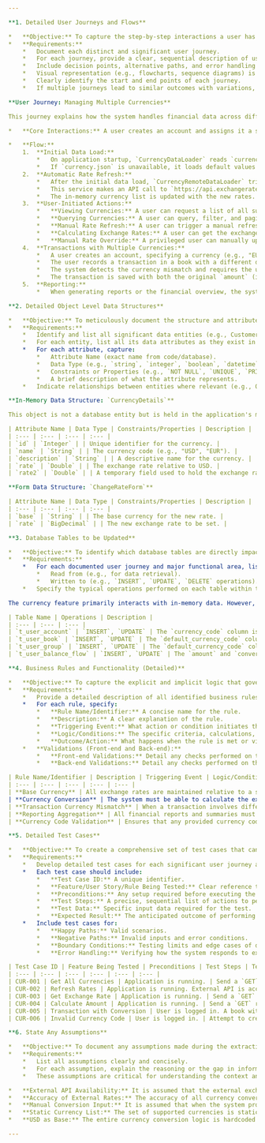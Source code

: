 ```yaml
---

**1. Detailed User Journeys and Flows**

*   **Objective:** To capture the step-by-step interactions a user has with the system to achieve a specific business goal.
*   **Requirements:**
    *   Document each distinct and significant user journey.
    *   For each journey, provide a clear, sequential description of user actions and system responses.
    *   Include decision points, alternative paths, and error handling scenarios within the flow.
    *   Visual representation (e.g., flowcharts, sequence diagrams) is highly encouraged to illustrate the flow.
    *   Clearly identify the start and end points of each journey.
    *   If multiple journeys lead to similar outcomes with variations, document these variations.

**User Journey: Managing Multiple Currencies**

This journey explains how the system handles financial data across different currencies.

*   **Core Interactions:** A user creates an account and assigns it a specific currency (e.g., EUR). When recording a transaction with this account in a book whose default currency is different (e.g., USD), the system prompts for a converted amount. For aggregated reports and dashboards, the system automatically converts all values into a single base currency for unified analysis.

*   **Flow:**
    1.  **Initial Data Load:**
        *   On application startup, `CurrencyDataLoader` reads `currency.json` to populate the in-memory `ApplicationScopeBean` with a list of currencies and their exchange rates against USD.
        *   If `currency.json` is unavailable, it loads default values for USD and CNY.
    2.  **Automatic Rate Refresh:**
        *   After the initial data load, `CurrencyRemoteDataLoader` triggers `CurrencyService.refreshCurrency()`.
        *   This service makes an API call to `https://api.exchangerate-api.com/v4/latest/USD` to fetch the latest exchange rates.
        *   The in-memory currency list is updated with the new rates.
    3.  **User-Initiated Actions:**
        *   **Viewing Currencies:** A user can request a list of all supported currencies via the `GET /currencies/all` endpoint.
        *   **Querying Currencies:** A user can query, filter, and paginate currencies through the `GET /currencies` endpoint. They can also get rates relative to a specific base currency.
        *   **Manual Rate Refresh:** A user can trigger a manual refresh of exchange rates by calling `POST /currencies/refresh`.
        *   **Calculating Exchange Rates:** A user can get the exchange rate between two currencies (`GET /currencies/rate`) or calculate the value of a specific amount in another currency (`GET /currencies/calc`).
        *   **Manual Rate Override:** A privileged user can manually update the exchange rate for a specific currency via `PUT /currencies/{id}/rate`.
    4.  **Transactions with Multiple Currencies:**
        *   A user creates an account, specifying a currency (e.g., "EUR").
        *   The user records a transaction in a book with a different default currency (e.g., "USD").
        *   The system detects the currency mismatch and requires the user to input the `convertedAmount`.
        *   The transaction is saved with both the original `amount` (in EUR) and the `convertedAmount` (in USD).
    5.  **Reporting:**
        *   When generating reports or the financial overview, the system uses the `convertedAmount` for all calculations to ensure data is aggregated in a single, consistent currency (the group's default).

**2. Detailed Object Level Data Structures**

*   **Objective:** To meticulously document the structure and attributes of key data entities within the system.
*   **Requirements:**
    *   Identify and list all significant data entities (e.g., Customer, Order, Product, Invoice, User Account).
    *   For each entity, list all its data attributes as they exist in the code or database.
    *   For each attribute, capture:
        *   Attribute Name (exact name from code/database).
        *   Data Type (e.g., `string`, `integer`, `boolean`, `datetime`, `decimal`, `enum`, `complex_object`).
        *   Constraints or Properties (e.g., `NOT NULL`, `UNIQUE`, `PRIMARY KEY`, `FOREIGN KEY`, `maxLength`, `defaultValue`, `isEncrypted`).
        *   A brief description of what the attribute represents.
    *   Indicate relationships between entities where relevant (e.g., One-to-Many, Many-to-Many).

**In-Memory Data Structure: `CurrencyDetails`**

This object is not a database entity but is held in the application's memory (`ApplicationScopeBean`).

| Attribute Name | Data Type | Constraints/Properties | Description |
| :--- | :--- | :--- | :--- |
| `id` | `Integer` | | Unique identifier for the currency. |
| `name` | `String` | | The currency code (e.g., "USD", "EUR"). |
| `description` | `String` | | A descriptive name for the currency. |
| `rate` | `Double` | | The exchange rate relative to USD. |
| `rate2` | `Double` | | A temporary field used to hold the exchange rate relative to a user-specified base currency for queries. |

**Form Data Structure: `ChangeRateForm`**

| Attribute Name | Data Type | Constraints/Properties | Description |
| :--- | :--- | :--- | :--- |
| `base` | `String` | | The base currency for the new rate. |
| `rate` | `BigDecimal` | | The new exchange rate to be set. |

**3. Database Tables to be Updated**

*   **Objective:** To identify which database tables are directly impacted by user actions and system processes.
*   **Requirements:**
    *   For each documented user journey and major functional area, list the specific database tables that are:
        *   Read from (e.g., for data retrieval).
        *   Written to (e.g., `INSERT`, `UPDATE`, `DELETE` operations).
    *   Specify the typical operations performed on each table within the context of the documented functionality.

The currency feature primarily interacts with in-memory data. However, it influences the following database tables:

| Table Name | Operations | Description |
| :--- | :--- | :--- |
| `t_user_account` | `INSERT`, `UPDATE` | The `currency_code` column is set when an account is created or updated. |
| `t_user_book` | `INSERT`, `UPDATE` | The `default_currency_code` column is set when a book is created or updated. |
| `t_user_group` | `INSERT`, `UPDATE` | The `default_currency_code` column is set when a group is created or updated. |
| `t_user_balance_flow` | `INSERT`, `UPDATE` | The `amount` and `converted_amount` columns are populated during transaction creation, especially when there is a currency mismatch. |

**4. Business Rules and Functionality (Detailed)**

*   **Objective:** To capture the explicit and implicit logic that governs the system's behavior and data integrity.
*   **Requirements:**
    *   Provide a detailed description of all identified business rules.
    *   For each rule, specify:
        *   **Rule Name/Identifier:** A concise name for the rule.
        *   **Description:** A clear explanation of the rule.
        *   **Triggering Event:** What action or condition initiates this rule?
        *   **Logic/Conditions:** The specific criteria, calculations, or conditional statements involved.
        *   **Outcome/Action:** What happens when the rule is met or violated?
    *   **Validations (Front-end and Back-end):**
        *   **Front-end Validations:** Detail any checks performed on the user interface to guide user input and provide immediate feedback (e.g., "required field," "email format," "numeric range").
        *   **Back-end Validations:** Detail any checks performed on the server-side to ensure data integrity, security, and adherence to business logic (e.g., "inventory check," "user permissions," "data consistency checks"). For each validation, describe the rule being enforced and the consequence of failure.

| Rule Name/Identifier | Description | Triggering Event | Logic/Conditions | Outcome/Action |
| :--- | :--- | :--- | :--- | :--- |
| **Base Currency** | All exchange rates are maintained relative to a single base currency, USD. | Application Startup, Rate Refresh | The `rate` field in `CurrencyDetails` represents the value of 1 USD in that currency. | Ensures a consistent standard for all conversion calculations. |
| **Currency Conversion** | The system must be able to calculate the exchange rate between any two supported currencies. | `CurrencyService.convert()` | The conversion is calculated via USD as an intermediary: `toRate / fromRate`. | Returns the calculated exchange rate. |
| **Transaction Currency Mismatch** | When a transaction involves different currencies, the converted amount must be provided. | `BalanceFlowService.add()` | `fromAccount.currencyCode != book.defaultCurrencyCode` or `fromAccount.currencyCode != toAccount.currencyCode` (for transfers). | The `convertedAmount` field in the `BalanceFlowAddForm` becomes mandatory. |
| **Reporting Aggregation** | All financial reports and summaries must be presented in a single currency. | `ReportService`, `AccountService.overview()` | When aggregating data, the system uses the `convertedAmount` field from `BalanceFlow` entities. | Provides a unified and accurate financial picture to the user. |
| **Currency Code Validation** | Ensures that any provided currency code is valid and supported by the system. | `CurrencyService.checkCode()` | Checks if the provided code exists in the list of loaded `CurrencyDetails`. | Throws a `FailureMessageException` if the code is not found. |

**5. Detailed Test Cases**

*   **Objective:** To create a comprehensive set of test cases that can verify the correct implementation of user journeys and business rules.
*   **Requirements:**
    *   Develop detailed test cases for each significant user journey and business rule.
    *   Each test case should include:
        *   **Test Case ID:** A unique identifier.
        *   **Feature/User Story/Rule Being Tested:** Clear reference to the item under test.
        *   **Preconditions:** Any setup required before executing the test.
        *   **Test Steps:** A precise, sequential list of actions to perform.
        *   **Test Data:** Specific input data required for the test.
        *   **Expected Result:** The anticipated outcome of performing the test steps with the given data.
    *   Include test cases for:
        *   **Happy Paths:** Valid scenarios.
        *   **Negative Paths:** Invalid inputs and error conditions.
        *   **Boundary Conditions:** Testing limits and edge cases of data inputs.
        *   **Error Handling:** Verifying how the system responds to exceptions and invalid states.

| Test Case ID | Feature Being Tested | Preconditions | Test Steps | Test Data | Expected Result |
| :--- | :--- | :--- | :--- | :--- | :--- |
| CUR-001 | Get All Currencies | Application is running. | Send a `GET` request to `/currencies/all`. | N/A | The system returns a JSON array of all currencies loaded from `currency.json`. |
| CUR-002 | Refresh Rates | Application is running. External API is accessible. | Send a `POST` request to `/currencies/refresh`. | N/A | The system returns `true`. A subsequent call to `/currencies/all` shows updated rates. |
| CUR-003 | Get Exchange Rate | Application is running. | Send a `GET` request to `/currencies/rate`. | `from=USD`, `to=EUR` | The system returns the correct exchange rate between USD and EUR. |
| CUR-004 | Calculate Amount | Application is running. | Send a `GET` request to `/currencies/calc`. | `from=USD`, `to=EUR`, `amount=100` | The system returns the correctly converted amount in EUR. |
| CUR-005 | Transaction with Conversion | User is logged in. A book with default currency USD exists. An account with currency EUR exists. | Create a new expense transaction from the EUR account in the USD book. | `amount=50` (EUR), `convertedAmount=55` (USD) | The transaction is created successfully. The EUR account balance decreases by 50. The expense is recorded as 55 USD in reports. |
| CUR-006 | Invalid Currency Code | User is logged in. | Attempt to create an account with an invalid currency code. | `currencyCode="XYZ"` | The system returns a validation error (`FailureMessageException`). |

**6. State Any Assumptions**

*   **Objective:** To document any assumptions made during the extraction process due to ambiguity or lack of definitive information.
*   **Requirements:**
    *   List all assumptions clearly and concisely.
    *   For each assumption, explain the reasoning or the gap in information that led to it.
    *   These assumptions are critical for understanding the context and potential areas for further investigation.

*   **External API Availability:** It is assumed that the external exchange rate API (`https://api.exchangerate-api.com`) is reliable and continuously available. The application has a basic fallback (logging an error and returning `false`), but no sophisticated circuit breaker or alternative provider logic is implemented.
*   **Accuracy of External Rates:** The accuracy of all currency conversions is dependent on the data provided by the external API. The application trusts this source implicitly.
*   **Manual Conversion Input:** It is assumed that when the system prompts the user for a `convertedAmount`, the user will provide an accurate value. The system does not validate this input against a calculated rate.
*   **Static Currency List:** The set of supported currencies is static and defined in the `currency.json` file. The application does not have a mechanism for dynamically adding or removing supported currencies at runtime.
*   **USD as Base:** The entire currency conversion logic is hardcoded to use USD as the central base currency. Changing this base would require code modifications in `CurrencyService`.

---
```

